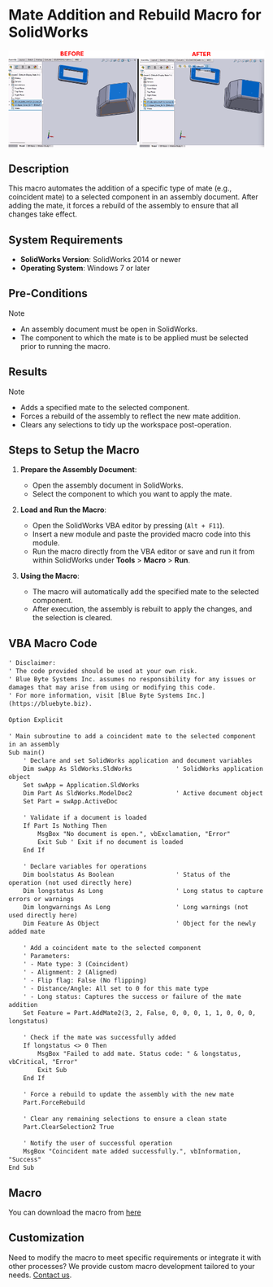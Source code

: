 # Mate Addition and Rebuild Macro for SolidWorks

<img src="../images/ParallelMate.png" alt="Description of image" width="600" style="display: block; margin: 0 auto;">

## Description
This macro automates the addition of a specific type of mate (e.g., coincident mate) to a selected component in an assembly document. After adding the mate, it forces a rebuild of the assembly to ensure that all changes take effect.

## System Requirements
- **SolidWorks Version**: SolidWorks 2014 or newer
- **Operating System**: Windows 7 or later

## Pre-Conditions
> [!NOTE]
> - An assembly document must be open in SolidWorks.
> - The component to which the mate is to be applied must be selected prior to running the macro.

## Results
> [!NOTE]
> - Adds a specified mate to the selected component.
> - Forces a rebuild of the assembly to reflect the new mate addition.
> - Clears any selections to tidy up the workspace post-operation.

## Steps to Setup the Macro

1. **Prepare the Assembly Document**:
   - Open the assembly document in SolidWorks.
   - Select the component to which you want to apply the mate.

2. **Load and Run the Macro**:
   - Open the SolidWorks VBA editor by pressing (`Alt + F11`).
   - Insert a new module and paste the provided macro code into this module.
   - Run the macro directly from the VBA editor or save and run it from within SolidWorks under **Tools** > **Macro** > **Run**.

3. **Using the Macro**:
   - The macro will automatically add the specified mate to the selected component.
   - After execution, the assembly is rebuilt to apply the changes, and the selection is cleared.

## VBA Macro Code

```vbnet
' Disclaimer:
' The code provided should be used at your own risk.  
' Blue Byte Systems Inc. assumes no responsibility for any issues or damages that may arise from using or modifying this code.  
' For more information, visit [Blue Byte Systems Inc.](https://bluebyte.biz).

Option Explicit

' Main subroutine to add a coincident mate to the selected component in an assembly
Sub main()
    ' Declare and set SolidWorks application and document variables
    Dim swApp As SldWorks.SldWorks            ' SolidWorks application object
    Set swApp = Application.SldWorks
    Dim Part As SldWorks.ModelDoc2            ' Active document object
    Set Part = swApp.ActiveDoc

    ' Validate if a document is loaded
    If Part Is Nothing Then
        MsgBox "No document is open.", vbExclamation, "Error"
        Exit Sub ' Exit if no document is loaded
    End If

    ' Declare variables for operations
    Dim boolstatus As Boolean                 ' Status of the operation (not used directly here)
    Dim longstatus As Long                    ' Long status to capture errors or warnings
    Dim longwarnings As Long                  ' Long warnings (not used directly here)
    Dim Feature As Object                     ' Object for the newly added mate

    ' Add a coincident mate to the selected component
    ' Parameters:
    ' - Mate type: 3 (Coincident)
    ' - Alignment: 2 (Aligned)
    ' - Flip flag: False (No flipping)
    ' - Distance/Angle: All set to 0 for this mate type
    ' - Long status: Captures the success or failure of the mate addition
    Set Feature = Part.AddMate2(3, 2, False, 0, 0, 0, 1, 1, 0, 0, 0, longstatus)

    ' Check if the mate was successfully added
    If longstatus <> 0 Then
        MsgBox "Failed to add mate. Status code: " & longstatus, vbCritical, "Error"
        Exit Sub
    End If

    ' Force a rebuild to update the assembly with the new mate
    Part.ForceRebuild

    ' Clear any remaining selections to ensure a clean state
    Part.ClearSelection2 True

    ' Notify the user of successful operation
    MsgBox "Coincident mate added successfully.", vbInformation, "Success"
End Sub
```

## Macro
You can download the macro from [here](../images/ParallelMate.swp)

## Customization
Need to modify the macro to meet specific requirements or integrate it with other processes? We provide custom macro development tailored to your needs. [Contact us](https://bluebyte.biz/contact).